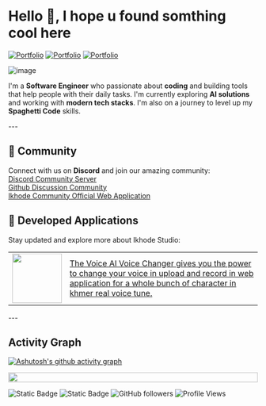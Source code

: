 <h1> Hello 👋, I hope u found somthing cool here</h1>

<!-- Header Links -->
[![Portfolio](https://img.shields.io/badge/-artstation-blue?style=flat&logo=artstation&logoColor=white)](https://www.artstation.com/ikhode)
[![Portfolio](https://img.shields.io/badge/-discord-graypink?style=flat&logo=discord&logoColor=white)](https://discord.com/invite/ySCGdyArHb)
[![Portfolio](https://img.shields.io/badge/-telegram-red?style=flat&logo=telegram&logoColor=white)](https://t.me/SOYTET)

<!-- Short Bio -->
<!-- </samp> for  -->
![image](https://github.com/user-attachments/assets/5470ded5-b424-4c79-8125-03b658a4291f)
<p> 
  I'm a <strong>Software Engineer</strong> who passionate about <strong>coding</strong> and building tools that help people with their daily tasks.
  I'm currently exploring <strong>AI solutions</strong> and working with <strong>modern tech stacks</strong>. I'm also on a journey to level up my 
  <strong>Spaghetti Code</strong> skills.
  <br>
</p>
---

## 🌟 Community
Connect with us on **Discord** and join our amazing community:  
[Discord Community Server](https://discord.gg/ySCGdyArHb) <br>
[Github Discussion Community](https://github.com/orgs/Ikhode-Technologies/discussions) <br>
[Ikhode Community Official Web Application](https://community.ikhode.com/) <br>

## 🔗 Developed Applications
Stay updated and explore more about Ikhode Studio:
<a href="https://rdlabcenter.vercel.app/app/voice-ai-changer" >
  <table>
    <tr>
      <td>
        <a href="https://rdlabcenter.vercel.app/app/voice-ai-changer">
          <img width="100" src="https://github.com/user-attachments/assets/3a6dd7e4-2255-43f1-87fb-ddd92448752b">
        </a>
      </td>
      <td>
        The Voice AI Voice Changer gives you the power to change your voice in upload and record in web application for a whole bunch of character in khmer real voice tune.
      </td>
    </tr>
  </table>
</a>
---


<!-- Activity Graph card -->
<h2>Activity Graph</h2>

[![Ashutosh's github activity graph](https://github-readme-activity-graph.vercel.app/graph?username=MyKhode&bg_color=000000&color=ffffff&line=ffffff&point=93f915&area=true&hide_border=true)](https://github.com/ashutosh00710/github-readme-activity-graph)

<img src="https://i.imgur.com/dBaSKWF.gif" height="20" width="100%">

![Static Badge](https://img.shields.io/badge/Thanks%20for%20visiting!-05122A)
![Static Badge](https://img.shields.io/badge/Show%20some%20%E2%9D%A4%EF%B8%8F%20by%20%E2%AD%90%20repositories%20you%20find%20helpful!%20-05122A)
![GitHub followers](https://img.shields.io/github/followers/MyKhode?style=flat&logo=github&color=05122A&labelColor=05122A)
![Profile Views](https://komarev.com/ghpvc/?username=MyKhode&style=flat&labelolor=05122A&color=05122A)


